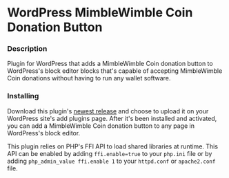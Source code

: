 # WordPress MimbleWimble Coin Donation Button

### Description
Plugin for WordPress that adds a MimbleWimble Coin donation button to WordPress's block editor blocks that's capable of accepting MimbleWimble Coin donations without having to run any wallet software.

### Installing
Download this plugin's [newest release](https://github.com/NicolasFlamel1/WordPress-MimbleWimble-Coin-Donation-Button/releases) and choose to upload it on your WordPress site's add plugins page. After it's been installed and activated, you can add a MimbleWimble Coin donation button to any page in WordPress's block editor.

This plugin relies on PHP's FFI API to load shared libraries at runtime. This API can be enabled by adding `ffi.enable=true` to your `php.ini` file or by adding `php_admin_value ffi.enable 1` to your `httpd.conf` or `apache2.conf` file.
